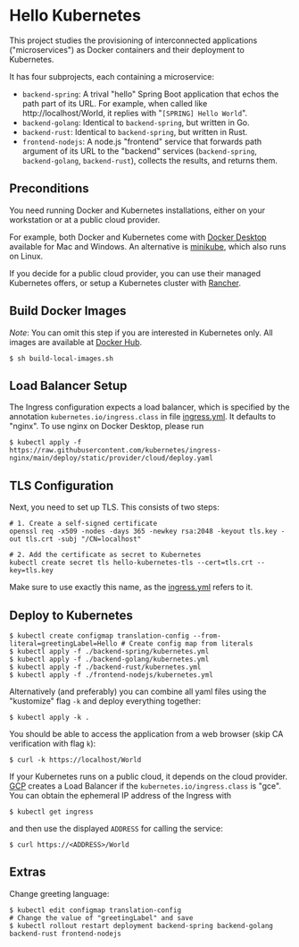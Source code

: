 # Hello Kubernetes

This project studies the provisioning of interconnected applications ("microservices") as Docker containers and their deployment to Kubernetes.
 
It has four subprojects, each containing a microservice:
* `backend-spring`: A trival "hello" Spring Boot application that echos the path part of its URL. For example, when called like http://localhost/World, it replies with "`[SPRING] Hello World`".
* `backend-golang`: Identical to `backend-spring`, but written in Go.
* `backend-rust`: Identical to `backend-spring`, but written in Rust.
* `frontend-nodejs`: A node.js "frontend" service that forwards path argument of its URL to the "backend" services (`backend-spring`, `backend-golang`, `backend-rust`), collects the results, and returns them.

## Preconditions
You need running Docker and Kubernetes installations, either on your workstation or at a public cloud provider.

For example, both Docker and Kubernetes come with [Docker Desktop](https://www.docker.com/products/docker-desktop) available for Mac and Windows.
An alternative is [minikube](https://kubernetes.io/docs/setup/learning-environment/minikube/), which also runs on Linux.

If you decide for a public cloud provider, you can use their managed Kubernetes offers, or setup a Kubernetes cluster with [Rancher](https://rancher.com/). 

## Build Docker Images
_Note_: You can omit this step if you are interested in Kubernetes only.
All images are available at [Docker Hub](https://hub.docker.com/).

```shell script
$ sh build-local-images.sh
```

## Load Balancer Setup
The Ingress configuration expects a load balancer,
which is specified by the annotation `kubernetes.io/ingress.class` in file [ingress.yml](./ingress.yml).
It defaults to "nginx". To use nginx on Docker Desktop, please run
```shell
$ kubectl apply -f https://raw.githubusercontent.com/kubernetes/ingress-nginx/main/deploy/static/provider/cloud/deploy.yaml
```

## TLS Configuration
Next, you need to set up TLS. This consists of two steps:
```shell
# 1. Create a self-signed certificate
openssl req -x509 -nodes -days 365 -newkey rsa:2048 -keyout tls.key -out tls.crt -subj "/CN=localhost"
```

```shell
# 2. Add the certificate as secret to Kubernetes
kubectl create secret tls hello-kubernetes-tls --cert=tls.crt --key=tls.key
```
Make sure to use exactly this name, as the [ingress.yml](./ingress.yml) refers to it.

## Deploy to Kubernetes
```shell script
$ kubectl create configmap translation-config --from-literal=greetingLabel=Hello # Create config map from literals
$ kubectl apply -f ./backend-spring/kubernetes.yml
$ kubectl apply -f ./backend-golang/kubernetes.yml
$ kubectl apply -f ./backend-rust/kubernetes.yml
$ kubectl apply -f ./frontend-nodejs/kubernetes.yml
```
Alternatively (and preferably) you can combine all yaml files using the "kustomize" flag `-k` and deploy everything together:
```shell script
$ kubectl apply -k .
```

You should be able to access the application from a web browser (skip CA verification with flag `k`):  
```
$ curl -k https://localhost/World
```

If your Kubernetes runs on a public cloud, it depends on the cloud provider.
[GCP](https://console.cloud.google.com/) creates a Load Balancer if the `kubernetes.io/ingress.class` is "gce".
You can obtain the ephemeral IP address of the Ingress with
```
$ kubectl get ingress
```
and then use the displayed `ADDRESS` for calling the service: 
```
$ curl https://<ADDRESS>/World
```

## Extras
Change greeting language:
```
$ kubectl edit configmap translation-config
# Change the value of "greetingLabel" and save
$ kubectl rollout restart deployment backend-spring backend-golang backend-rust frontend-nodejs
```
